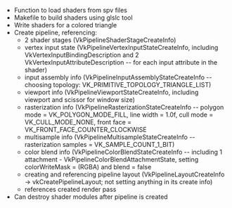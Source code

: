 - Function to load shaders from spv files
- Makefile to build shaders using glslc tool
- Write shaders for a colored triangle
- Create pipeline, referencing:
    - 2 shader stages (VkPipelineShaderStageCreateInfo)
    - vertex input state (VkPipelineVertexInputStateCreateInfo, including VkVertexInputBindingDescription and 2 VkVertexInputAttributeDescription -- for each input attribute in the shader)
    - input assembly info (VkPipelineInputAssemblyStateCreateInfo -- choosing topology: VK_PRIMITIVE_TOPOLOGY_TRIANGLE_LIST)
    - viewport info (VkPipelineViewportStateCreateInfo, including viewport and scissor for window size)
    - rasterization info (VkPipelineRasterizationStateCreateInfo -- polygon mode = VK_POLYGON_MODE_FILL, line width = 1.0f, cull mode = VK_CULL_MODE_NONE, front face = VK_FRONT_FACE_COUNTER_CLOCKWISE
    - multisample info (VkPipelineMultisampleStateCreateInfo -- rasterization samples = VK_SAMPLE_COUNT_1_BIT)
    - color blend info (VkPipelineColorBlendStateCreateInfo -- including 1 attachment - VkPipelineColorBlendAttachmentState, setting colorWriteMask = (RGBA) and blend = false
    - creating and referencing pipeline layout (VkPipelineLayoutCreateInfo -> vkCreatePipelineLayout; not setting anything in its create info)
    - references created render pass
- Can destroy shader modules after pipeline is created
